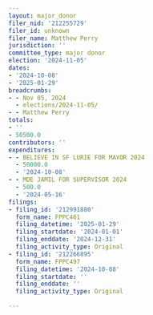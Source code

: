 ```yaml
---
layout: major_donor
filer_nid: '212255729'
filer_id: unknown
filer_name: Matthew Perry
jurisdiction: ''
committee_type: major donor
election: '2024-11-05'
dates:
- '2024-10-08'
- '2025-01-29'
breadcrumbs:
- - Nov 05, 2024
  - elections/2024-11-05/
- - Matthew Perry
totals:
- ''
- 50500.0
contributors: ''
expenditures:
- - BELIEVE IN SF LURIE FOR MAYOR 2024
  - 50000.0
  - '2024-10-08'
- - MOE JAMIL FOR SUPERVISOR 2024
  - 500.0
  - '2024-05-16'
filings:
- filing_id: '212991880'
  form_name: FPPC461
  filing_datetime: '2025-01-29'
  filing_startdate: '2024-01-01'
  filing_enddate: '2024-12-31'
  filing_activity_type: Original
- filing_id: '212266895'
  form_name: FPPC497
  filing_datetime: '2024-10-08'
  filing_startdate: ''
  filing_enddate: ''
  filing_activity_type: Original

---
```


